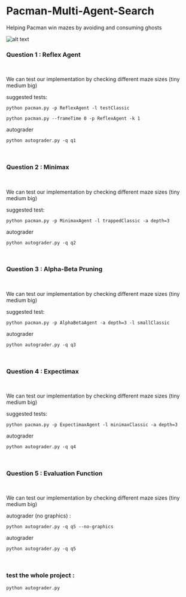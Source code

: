 # Pacman-Multi-Agent-Search
Helping Pacman win mazes by avoiding and consuming ghosts

![alt text](https://inst.eecs.berkeley.edu/~cs188/sp21/assets/images/pacman_multi_agent.png)


<h3> Question 1 : Reflex Agent </h3> <br>

We can test our implementation by checking different maze sizes (tiny medium big)

suggested tests: </br>

```
python pacman.py -p ReflexAgent -l testClassic
```

```
python pacman.py --frameTime 0 -p ReflexAgent -k 1
```
autograder

```
python autograder.py -q q1
```

<br>


<h3> Question 2 : Minimax </h3> <br>

We can test our implementation by checking different maze sizes (tiny medium big)

suggested test: </br>

```
python pacman.py -p MinimaxAgent -l trappedClassic -a depth=3
```

autograder

```
python autograder.py -q q2
```

<br>



<h3> Question 3 : Alpha-Beta Pruning </h3> <br>

We can test our implementation by checking different maze sizes (tiny medium big)

suggested test: </br>

```
python pacman.py -p AlphaBetaAgent -a depth=3 -l smallClassic
```


autograder

```
python autograder.py -q q3
```

<br>



<h3> Question 4 : Expectimax </h3> <br>

We can test our implementation by checking different maze sizes (tiny medium big)

suggested tests: </br>

```
python pacman.py -p ExpectimaxAgent -l minimaxClassic -a depth=3
```
autograder

```
python autograder.py -q q4
```

<br>




<h3> Question 5 : Evaluation Function </h3> <br>

We can test our implementation by checking different maze sizes (tiny medium big)</br>

autograder (no graphics) :  

```
python autograder.py -q q5 --no-graphics
```


autograder

```
python autograder.py -q q5
```

<br>


<h3>test the whole project :</h3>

```
python autograder.py 
```



